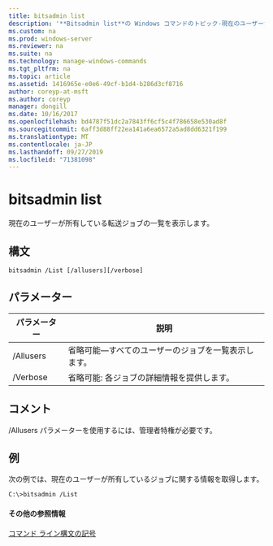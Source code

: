 ```yaml
---
title: bitsadmin list
description: '**Bitsadmin list**の Windows コマンドのトピック-現在のユーザーが所有している転送ジョブの一覧を表示します。'
ms.custom: na
ms.prod: windows-server
ms.reviewer: na
ms.suite: na
ms.technology: manage-windows-commands
ms.tgt_pltfrm: na
ms.topic: article
ms.assetid: 1416965e-e0e6-49cf-b1d4-b286d3cf8716
author: coreyp-at-msft
ms.author: coreyp
manager: dongill
ms.date: 10/16/2017
ms.openlocfilehash: bd4787f51dc2a7843ff6cf5c4f786658e530ad8f
ms.sourcegitcommit: 6aff3d88ff22ea141a6ea6572a5ad8dd6321f199
ms.translationtype: MT
ms.contentlocale: ja-JP
ms.lasthandoff: 09/27/2019
ms.locfileid: "71381098"
---
```

# <a name="bitsadmin-list"></a>bitsadmin list



現在のユーザーが所有している転送ジョブの一覧を表示します。

## <a name="syntax"></a>構文

```
bitsadmin /List [/allusers][/verbose]
```

## <a name="parameters"></a>パラメーター

|パラメーター|説明|
|---------|-----------|
|/Allusers|省略可能—すべてのユーザーのジョブを一覧表示します。|
|/Verbose|省略可能: 各ジョブの詳細情報を提供します。|

## <a name="remarks"></a>コメント

/Allusers パラメーターを使用するには、管理者特権が必要です。

## <a name="BKMK_examples"></a>例

次の例では、現在のユーザーが所有しているジョブに関する情報を取得します。
```
C:\>bitsadmin /List 
```

#### <a name="additional-references"></a>その他の参照情報

[コマンド ライン構文の記号](command-line-syntax-key.md)